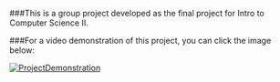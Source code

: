 ###This is a group project developed as the final project for Intro to Computer Science II.

###For a video demonstration of this project, you can click the image below:

[![ProjectDemonstration](https://img.youtube.com/vi/9NRhuZEZa0Q/0.jpg)](https://www.youtube.com/watch?v=9NRhuZEZa0Q)

